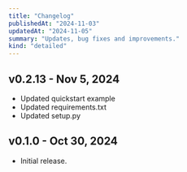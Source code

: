 ```yaml
---
title: "Changelog"
publishedAt: "2024-11-03"
updatedAt: "2024-11-05"
summary: "Updates, bug fixes and improvements."
kind: "detailed"
---
```


## v0.2.13 - Nov 5, 2024

- Updated quickstart example
- Updated requirements.txt
- Updated setup.py

## v0.1.0 - Oct 30, 2024

- Initial release.
